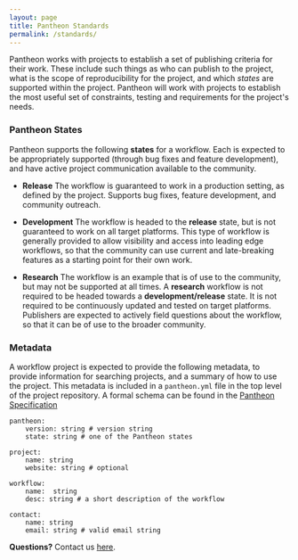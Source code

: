 ```yaml
---
layout: page
title: Pantheon Standards
permalink: /standards/
---
```


Pantheon works with projects to establish a set of publishing criteria for their work. These include such things as who can publish to the project, what is the scope of reproducibility for the project, and which *states* are supported within the project. Pantheon will work with projects to establish the most useful set of constraints, testing and requirements for the project's needs.

### Pantheon States

Pantheon supports the following **states** for a workflow. Each is expected to be appropriately supported (through bug fixes and feature development), and have active project communication available to the community. 

- **Release** The workflow is guaranteed to work in a production setting, as defined by the project. Supports bug fixes, feature development, and community outreach.

- **Development** The workflow is headed to the **release** state, but is not guaranteed to work on all target platforms. This type of workflow is generally provided to allow visibility and access into leading edge workflows, so that the community can use current and late-breaking features as a starting point for their own work.

- **Research** The workflow is an example that is of use to the community, but may not be supported at all times. A **research** workflow is not required to be headed towards a **development/release** state. It is not required to be continuously updated and tested on target platforms. Publishers are expected to actively field questions about the workflow, so that it can be of use to the broader community.

### Metadata

A workflow project is expected to provide the following metadata, to provide information for searching projects, and a summary of how to use the project. This metadata is included in a `pantheon.yml` file in the top level of the project repository. A formal schema can be found in the [Pantheon Specification](/spec/)

```
pantheon:
    version: string # version string 
    state: string # one of the Pantheon states

project:
    name: string  
    website: string # optional

workflow:
    name:  string 
    desc: string # a short description of the workflow
           
contact: 
    name: string  
    email: string # valid email string 

```

**Questions?** Contact us [here](mailto:pantheon-help@lanl.gov).

